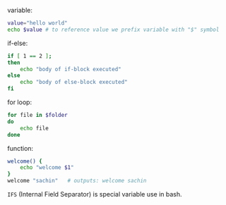 variable:
```bash
value="hello world"
echo $value # to reference value we prefix variable with "$" symbol
```

if-else:
```bash
if [ 1 == 2 ]; 
then 
	echo "body of if-block executed"
else 
	echo "body of else-block executed"
fi
```

for loop:
```bash
for file in $folder
do
	echo file
done
```

function:
```bash
welcome() {
	echo "welcome $1"
}
welcome "sachin"   # outputs: welcome sachin
```

`IFS` (Internal Field Separator) is special variable use in bash. 
